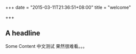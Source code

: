 +++
date = "2015-03-11T21:36:51+08:00"
title = "welcome"

+++

## A headline

Some Content
中文测试
果然很难看。。。